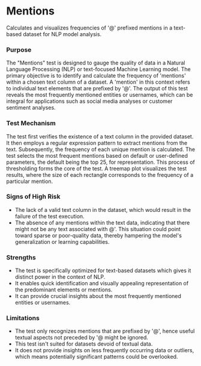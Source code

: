 # Mentions

Calculates and visualizes frequencies of '@' prefixed mentions in a text-based dataset for NLP model analysis.

### Purpose

The "Mentions" test is designed to gauge the quality of data in a Natural Language Processing (NLP) or text-focused
Machine Learning model. The primary objective is to identify and calculate the frequency of 'mentions' within a
chosen text column of a dataset. A 'mention' in this context refers to individual text elements that are prefixed
by '@'. The output of this test reveals the most frequently mentioned entities or usernames, which can be integral
for applications such as social media analyses or customer sentiment analyses.

### Test Mechanism

The test first verifies the existence of a text column in the provided dataset. It then employs a regular
expression pattern to extract mentions from the text. Subsequently, the frequency of each unique mention is
calculated. The test selects the most frequent mentions based on default or user-defined parameters, the default
being the top 25, for representation. This process of thresholding forms the core of the test. A treemap plot
visualizes the test results, where the size of each rectangle corresponds to the frequency of a particular mention.

### Signs of High Risk

- The lack of a valid text column in the dataset, which would result in the failure of the test execution.
- The absence of any mentions within the text data, indicating that there might not be any text associated with
@'. This situation could point toward sparse or poor-quality data, thereby hampering the model's generalization or
learning capabilities.

### Strengths

- The test is specifically optimized for text-based datasets which gives it distinct power in the context of NLP.
- It enables quick identification and visually appealing representation of the predominant elements or mentions.
- It can provide crucial insights about the most frequently mentioned entities or usernames.

### Limitations

- The test only recognizes mentions that are prefixed by '@', hence useful textual aspects not preceded by '@
might be ignored.
- This test isn't suited for datasets devoid of textual data.
- It does not provide insights on less frequently occurring data or outliers, which means potentially significant
patterns could be overlooked.